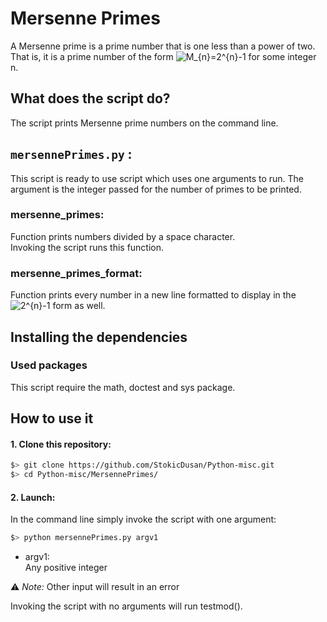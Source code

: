 # Mersenne Primes

A Mersenne prime is a prime number that is one less than a power of two. That is, it is a prime number of the form <img src="https://latex.codecogs.com/gif.latex?\bg_white&space;M_{n}=2^{n}-1" title="M_{n}=2^{n}-1" /> for some integer n.

## What does the script do?
The script prints Mersenne prime numbers on the command line.

## `mersennePrimes.py` :
This script is ready to use script which uses one arguments to run. The argument is the integer passed for the number of primes to be printed.

### mersenne_primes:
Function prints numbers divided by a space character.  
Invoking the script runs this function.

### mersenne_primes_format:
Function prints every number in a new line formatted to display in the <img src="https://latex.codecogs.com/gif.latex?\bg_white&space;2^{n}-1" title="2^{n}-1" /> form as well.

## Installing the dependencies

### Used packages
This script require the math, doctest and sys package.

## How to use it
#### 1. Clone this repository:
```zsh
$> git clone https://github.com/StokicDusan/Python-misc.git
$> cd Python-misc/MersennePrimes/
```
#### 2. Launch:
In the command line simply invoke the script with one argument:
```zsh
$> python mersennePrimes.py argv1
```
* argv1:  
Any positive integer  

:warning: *Note:* Other input will result in an error


Invoking the script with no arguments will run testmod().
